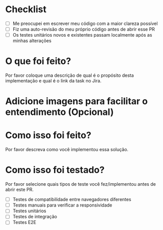 # Checklist

- [ ] Me preocupei em escrever meu código com a maior clareza possível
- [ ] Fiz uma auto-revisão do meu próprio código antes de abrir esse PR
- [ ] Os testes unitários novos e existentes passam localmente após as minhas alterações

# O que foi feito?

Por favor coloque uma descrição de qual é o propósito desta implementação e qual é o link da task no Jira.

# Adicione imagens para facilitar o entendimento (Opcional)

# Como isso foi feito?

Por favor descreva como você implementou essa solução.

# Como isso foi testado?

Por favor selecione quais tipos de teste você fez/implementou antes de abrir este PR.

- [ ] Testes de compatibilidade entre navegadores diferentes
- [ ] Testes manuais para verificar a responsividade
- [ ] Testes unitários
- [ ] Testes de integração
- [ ] Testes E2E
